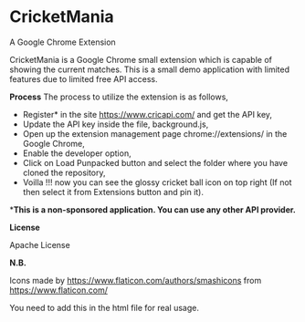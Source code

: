# CricketMania
A Google Chrome Extension



CricketMania is a Google Chrome small extension which is capable of showing the current matches. This is a small demo application with limited features due to limited free API access.


**Process**
The process to utilize the extension is as follows,
  - Register* in the site https://www.cricapi.com/ and get the API key,
  - Update the API key inside the file, background.js,
  - Open up the extension management page chrome://extensions/ in the Google Chrome,
  - Enable the developer option,
  - Click on Load Punpacked button and select the folder where you have cloned the repository,
  - Voilla !!! now you can see the glossy cricket ball icon on top right (If not then select it from Extensions button and pin it).


***This is a non-sponsored application. You can use any other API provider.**



**License**

Apache License



**N.B.**

Icons made by https://www.flaticon.com/authors/smashicons from https://www.flaticon.com/

You need to add this in the html file for real usage.

